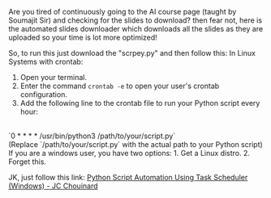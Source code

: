 Are you tired of continuously going to the AI course page (taught by Soumajit Sir) and checking for the slides to download? then fear not, here is the automated slides downloader which downloads all the slides as they are uploaded so your time is lot more optimized!

So, to run this just download the "scrpey.py" and then follow this:
In Linux Systems with crontab:
 1. Open your terminal.
 2. Enter the command `crontab -e` to open your user's crontab configuration.
 3. Add the following line to the crontab file to run your Python script every hour:
  <br>
	`0 * * * * /usr/bin/python3 /path/to/your/script.py`<br>
			  (Replace `/path/to/your/script.py` with the actual path to your Python script)<br>
If you are a windows user, you have two options:
	1. Get a Linux distro.
	2. Forget this.

JK, just follow this link: [Python Script Automation Using Task Scheduler (Windows) - JC Chouinard](https://www.jcchouinard.com/python-automation-using-task-scheduler/)